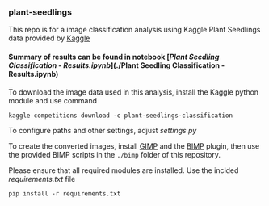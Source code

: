 ### plant-seedlings
This repo is for a image classification analysis using Kaggle Plant Seedlings data provided by [Kaggle](https://www.kaggle.com/c/plant-seedlings-classification)

#### Summary of results can be found in notebook [_Plant Seedling Classification - Results.ipynb_](./Plant Seedling Classification - Results.ipynb)

To download the image data used in this analysis, install the Kaggle python module and use command

`kaggle competitions download -c plant-seedlings-classification`

To configure paths and other settings, adjust _settings.py_

To create the converted images, install [GIMP](https://www.gimp.org) and the [BIMP](https://alessandrofrancesconi.it/projects/bimp/) plugin, then use the provided BIMP scripts in the `./bimp` folder of this repository.

Please ensure that all required modules are installed. Use the inclded _requirements.txt_ file

`pip install -r requirements.txt`

